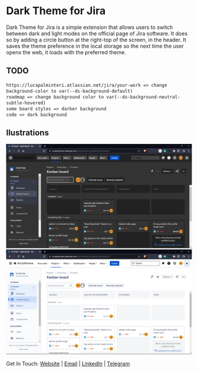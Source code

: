 # Dark Theme for Jira
Dark Theme for Jira is a simple extension that allows users to switch between dark and light modes on the official page of Jira software. It does so by adding a circle button at the right-top of the screen, in the header. It saves the theme preference in the local storage so the next time the user opens the web, it loads with the preferred theme.


## TODO
    https://lucapalminteri.atlassian.net/jira/your-work => change background-color to var(--ds-background-default)
    roadmap => change background color to var(--ds-background-neutral-subtle-hovered)
    some board styles => darker background
    code => dark background
## Ilustrations
![Dark Theme](/public/dark.png)
![Light Theme](/public/light.png)

Get In Touch: 
          <a href="https://lucapalminteri.com/" target="_blank">Website<a> | 
          <a href="mailto:lucapalminteri02@gmail.com" target="_blank">Email<a> |
          <a href="https://www.linkedin.com/in/luca-palminteri/" target="_blank">LinkedIn</a> |
          <a href="https://t.me/Lucapo21" target="_blank">Telegram</a>
